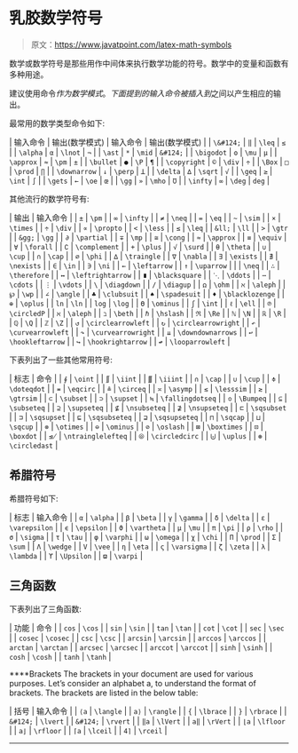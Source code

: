 # 乳胶数学符号

> 原文：<https://www.javatpoint.com/latex-math-symbols>

数学或数学符号是那些用作中间体来执行数学功能的符号。数学中的变量和函数有多种用途。

建议使用命令$作为数学模式。下面提到的输入命令被插入到$之间以产生相应的输出。

最常用的数学类型命令如下:

| 输入命令 | 输出(数学模式) | 输入命令 | 输出(数学模式) |
| `\&#124;` | `‖` | `\leq` | `≤` |
| `\alpha` | `α` | `\lnot` | `¬` |
| `\ast` | `*` | `\mid` | `&#124;` |
| `\bigodot` | `ʘ` | `\mu` | `µ` |
| `\approx` | `≈` | `\pm` | `±` |
| `\bullet` | `●` | `\P` | `¶` |
| `\copyright` | `©` | `\div` | `÷` |
| `\Box` | `□` | `\prod` | `∏` |
| `\downarrow` | `↓` | `\perp` | `ꓕ` |
| `\delta` | `∆` | `\sqrt` | `√` |
| `\geq` | `≥` | `\int` | `∫` |
| `\gets` | `←` | `\oe` | `œ` |
| `\gg` | `»` | `\mho` | `Ʊ` |
| `\infty` | `∞` | `\deg` | `deg` |

其他流行的数学符号有:

| 输出 | 输入命令 |
| `±` | `\pm` |
| `∞` | `\infty` |
| `≠` | `\neq` |
| `=` | `\eq` |
| `~` | `\sim` |
| `×` | `\times` |
| `÷` | `\div` |
| `∝` | `\propto` |
| `<` | `\less` |
| `≤` | `\leq` |
| `&ll;` | `\ll` |
| `>` | `\gtr` |
| `&gg;` | `\gg` |
| `∂` | `\partial` |
| `∓` | `\mp` |
| `≅` | `\cong` |
| `≈` | `\approx` |
| `≡` | `\equiv` |
| `∀` | `\forall` |
| `∁` | `\complement` |
| `+` | `\plus` |
| `√` | `\surd` |
| `θ` | `\theta` |
| `∪` | `\cup` |
| `∩` | `\cap` |
| `∅` | `\phi` |
| `∆` | `\traingle` |
| `∇` | `\nabla` |
| `∃` | `\exists` |
| `∄` | `\nexists` |
| `∈` | `\in` |
| `∋` | `\ni` |
| `←` | `\leftarrow` |
| `↑` | `\uparrow` |
|  | `\neq` |
| `∴` | `\therefore` |
| `↔` | `\leftrightarrow` |
| `∎` | `\blacksquare` |
| `⋱` | `\ddots` |
| `⋯` | `\cdots` |
| `⋮` | `\vdots` |
| `\` | `\diagdown` |
| `/` | `\diagup` |
| `ꭥ` | `\ohm` |
| `ℵ` | `\aleph` |
| `℘` | `\wp` |
| `∠` | `\angle` |
| `♣` | `\clubsuit` |
| `♠` | `\spadesuit` |
| `♦` | `\blacklozenge` |
| `⊕` | `\oplus` |
| `ln` | `\ln` |
| `log` | `\log` |
| `ϴ` | `\ominus` |
| `ʃ` | `\int` |
| `ℓ` | `\ell` |
| `℗` | `\circledP` |
| `ℵ` | `\aleph` |
| `ℶ` | `\beth` |
| `ℏ` | `\hslash` |
| `ℜ` | `\Re` |
| `ℕ` | `\N` |
| `ℝ` | `\R` |
| `ℚ` | `\Q` |
| `ℤ` | `\Z` |
| `↺` | `\circlearrowleft` |
| `↻` | `\circlearrowright` |
| `↶` | `\curvearrowleft` |
| `↷` | `\curvearrowright` |
| `⇊` | `\downdownarrows` |
| `↩` | `\hookleftarrow` |
| `↪` | `\hookrightarrow` |
| `↫` | `\looparrowleft` |

下表列出了一些其他常用符号:

| 标志 | 命令 |
| `∮` | `\oint` |
| `∬` | `\iint` |
| `∭` | `\iiint` |
| `∩` | `\cap` |
| `∪` | `\cup` |
| `≑` | `\doteqdot` |
| `≖` | `\eqcirc` |
| `≗` | `\circeq` |
| `≍` | `\asymp` |
| `≲` | `\lesssim` |
| `≳` | `\gtrsim` |
| `⊂` | `\subset` |
| `⊃` | `\supset` |
| `≒` | `\fallingdotseq` |
| `≎` | `\Bumpeq` |
| `⊆` | `\subseteq` |
| `⊇` | `\supseteq` |
| `⊈` | `\nsubseteq` |
| `⊉` | `\nsupseteq` |
| `⊏` | `\sqsubset` |
| `⊐` | `\sqsupset` |
| `⊑` | `\sqsubseteq` |
| `⊒` | `\sqsupseteq` |
| `⊓` | `\sqcap` |
| `⊔` | `\sqcup` |
| `⊗` | `\otimes` |
| `⊖` | `\ominus` |
| `⊘` | `\oslash` |
| `⊠` | `\boxtimes` |
| `⊡` | `\boxdot` |
| `⋬` | `\ntrainglelefteq` |
| `⦾` | `\circledcirc` |
| `⨄` | `\uplus` |
| `⊛` | `\circledast` |

## 希腊符号

希腊符号如下:

| 标志 | 输入命令 |
| `α` | `\alpha` |
| `β` | `\beta` |
| `γ` | `\gamma` |
| `δ` | `\delta` |
| `ε` | `\varepsilon` |
| `ϵ` | `\epsilon` |
| `ϑ` | `\vartheta` |
| `μ` | `\mu` |
| `π` | `\pi` |
| `ρ` | `\rho` |
| `σ` | `\sigma` |
| `τ` | `\tau` |
| `φ` | `\varphi` |
| `ω` | `\omega` |
| `χ` | `\chi` |
| `Π` | `\prod` |
| `Σ` | `\sum` |
| `Λ` | `\wedge` |
| `V` | `\vee` |
| `η` | `\eta` |
| `ς` | `\varsigma` |
| `ζ` | `\zeta` |
| `λ` | `\lambda` |
| `ϒ` | `\Upsilon` |
| `ϖ` | `\varpi` |

## 三角函数

下表列出了三角函数:

| 功能 | 命令 |
| `cos` | `\cos` |
| `sin` | `\sin` |
| `tan` | `\tan` |
| `cot` | `\cot` |
| `sec` | `\sec` |
| `cosec` | `\cosec` |
| `csc` | `\csc` |
| `arcsin` | `\arcsin` |
| `arccos` | `\arccos` |
| `arctan` | `\arctan` |
| `arcsec` | `\arcsec` |
| `arccot` | `\arccot` |
| `sinh` | `\sinh` |
| `cosh` | `\cosh` |
| `tanh` | `\tanh` |

****Brackets The brackets in your document are used for various purposes. Let’s consider an alphabet a, to understand the format of brackets. The brackets are listed in the below table:

| 括号 | 输入命令 |
| `⟨a` | `\langle` |
| `a⟩` | `\rangle` |
| `{` | `\lbrace` |
| `}` | `\rbrace` |
| `&#124;` | `\lvert` |
| `&#124;` | `\rvert` |
| `‖a` | `\lVert` |
| `a‖` | `\rVert` |
| `⌊a` | `\lfloor` |
| `a⌋` | `\rfloor` |
| `⌈a` | `\lceil` |
| `4⌉` | `\rceil` |

* * *****